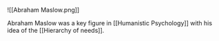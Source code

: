 ![[Abraham Maslow.png]]

Abraham Maslow was a key figure in [[Humanistic Psychology]] with his idea of the [[Hierarchy of needs]]. 